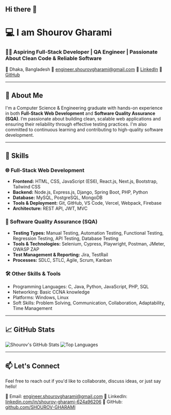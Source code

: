## Hi there 👋

<!--
**SHOUROV-GHARAMI/SHOUROV-GHARAMI** is a ✨ _special_ ✨ repository because its `README.md` (this file) appears on your GitHub profile.

Here are some ideas to get you started:

- 🔭 I’m currently working on ...
- 🌱 I’m currently learning ...
- 👯 I’m looking to collaborate on ...
- 🤔 I’m looking for help with ...
- 💬 Ask me about ...
- 📫 How to reach me: ...
- 😄 Pronouns: ...
- ⚡ Fun fact: ...
-->
# 💻 I am Shourov Gharami

### 👨‍💻 Aspiring Full-Stack Developer | QA Engineer | Passionate About Clean Code & Reliable Software

📍 Dhaka, Bangladesh
📧 [engineer.shourovgharami@gmail.com](mailto:engineer.shourovgharami@gmail.com)
🔗 [LinkedIn](https://www.linkedin.com/in/shourov-gharami-624a96206/)
🐙 [GitHub](https://github.com/SHOUROV-GHARAMI)

---

## 🚀 About Me

I'm a Computer Science & Engineering graduate with hands-on experience in both **Full-Stack Web Development** and **Software Quality Assurance (SQA)**. I’m passionate about building clean, scalable web applications and ensuring their reliability through effective testing practices. I'm also committed to continuous learning and contributing to high-quality software development.

---

## 🧩 Skills

### 🌐 Full-Stack Web Development

* **Frontend:** HTML, CSS, JavaScript (ES6), React.js, Next.js, Bootstrap, Tailwind CSS
* **Backend:** Node.js, Express.js, Django, Spring Boot, PHP, Python
* **Database:** MySQL, PostgreSQL, MongoDB
* **Tools & Deployment:** Git, GitHub, VS Code, Vercel, Webpack, Firebase
* **Architecture:** REST API, JWT, MVC

### 🧪 Software Quality Assurance (SQA)

* **Testing Types:** Manual Testing, Automation Testing, Functional Testing, Regression Testing, API Testing, Database Testing
* **Tools & Technologies:** Selenium, Cypress, Playwright, Postman, JMeter, OWASP ZAP
* **Test Management & Reporting:** Jira, TestRail
* **Processes:** SDLC, STLC, Agile, Scrum, Kanban

### 🛠️ Other Skills & Tools

* Programming Languages: C, Java, Python, JavaScript, PHP, SQL
* Networking: Basic CCNA knowledge
* Platforms: Windows, Linux
* Soft Skills: Problem Solving, Communication, Collaboration, Adaptability, Time Management

---

## 📈 GitHub Stats

![Shourov's GitHub Stats](https://github-readme-stats.vercel.app/api?username=SHOUROV-GHARAMI\&show_icons=true\&theme=radical)
![Top Languages](https://github-readme-stats.vercel.app/api/top-langs/?username=SHOUROV-GHARAMI\&layout=compact\&theme=radical)

---

## 📫 Let's Connect

Feel free to reach out if you'd like to collaborate, discuss ideas, or just say hello!

📧 Email: [engineer.shourovgharami@gmail.com](mailto:engineer.shourovgharami@gmail.com)
🔗 LinkedIn: [linkedin.com/in/shourov-gharami-624a96206](https://www.linkedin.com/in/shourov-gharami-624a96206/)
🐙 GitHub: [github.com/SHOUROV-GHARAMI](https://github.com/SHOUROV-GHARAMI)
